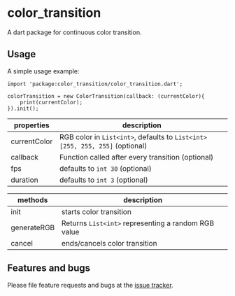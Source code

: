 # color_transition

A dart package for continuous color transition.

## Usage

A simple usage example:

    import 'package:color_transition/color_transition.dart';

    colorTransition = new ColorTransition(callback: (currentColor){
        print(currentColor);
    }).init();

properties | description
--------|------------
currentColor | RGB color in `List<int>`, defaults to `List<int> [255, 255, 255]` (optional)
callback | Function called after every transition (optional)
fps | defaults to `int 30` (optional)
duration | defaults to `int 3` (optional)

methods | description
--------|------------
init | starts color transition
generateRGB | Returns `List<int>` representing a random RGB value
cancel | ends/cancels color transition

## Features and bugs

Please file feature requests and bugs at the [issue tracker][tracker].

[tracker]: https://github.com/riftninja/color_transition/issues
